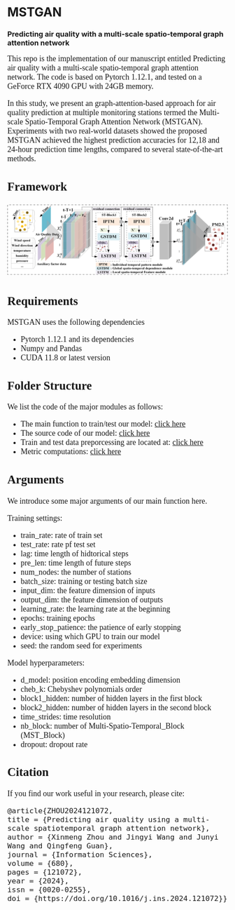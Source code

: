 
# MSTGAN 

### Predicting air quality with a multi-scale spatio-temporal graph attention network ###

<font face="Times new roman" size=4>
This repo is the implementation of our manuscript entitled Predicting air quality with a multi-scale spatio-temporal graph attention network. The code is based on Pytorch 1.12.1, and tested on a GeForce RTX 4090 GPU with 24GB memory.


In this study, we present an graph-attention-based approach for air quality prediction at multiple monitoring stations termed the Multi-scale Spatio-Temporal Graph Attention Network (MSTGAN). Experiments with two real-world datasets showed the proposed MSTGAN achieved the highest prediction accuracies for 12,18 and 24-hour prediction time lengths, compared to several state-of-the-art methods.

## Framework

![MSTGAN](./Fig/MSTGAN.png)


## Requirements
MSTGAN uses the following dependencies
 
- Pytorch 1.12.1 and its dependencies
- Numpy and Pandas
- CUDA 11.8 or latest version

## Folder Structure
We list the code of the major modules as follows:<br>
- The main function to train/test our model: [click here](./MSTGAN/code/main.py)<br>
- The source code of our model: [click here](./MSTGAN/code/model/MSTGAN.py)<br>
- Train and test data preporcessing are located at: [click here](./MSTGAN/code/utils/pro_data.py)<br>
- Metric computations: [click here](./MSTGAN/code/utils/All_Metrics.py)<br>

## Arguments
We introduce some major arguments of our main function here.

Training settings:
- train\_rate: rate of train set<br>
- test\_rate: rate pf test set<br>
- lag: time length of hidtorical steps<br>
- pre\_len: time length of future steps<br>
- num\_nodes: the number of stations<br>
- batch\_size: training or testing batch size<br>
- input\_dim: the feature dimension of inputs<br> 
- output\_dim: the feature dimension of outputs<br>
- learning\_rate: the learning rate at the beginning<br>
- epochs: training epochs<br>
- early\_stop_patience: the patience of early stopping<br>
- device: using which GPU to train our model<br>
- seed: the random seed for experiments<br>

Model hyperparameters:<br>
- d\_model: position encoding embedding dimension<br>
- cheb\_k: Chebyshev polynomials order<br>
- block1\_hidden: number of hidden layers in the first block<br>
- block2\_hidden: number of hidden layers in the second block<br>
- time\_strides: time resolution<br>
- nb\_block: number of Multi-Spatio-Temporal_Block (MST\_Block)<br>
- dropout: dropout rate<br>


## Citation
If you find our work useful in your research, please cite:

```
@article{ZHOU2024121072,
title = {Predicting air quality using a multi-scale spatiotemporal graph attention network},
author = {Xinmeng Zhou and Jingyi Wang and Junyi Wang and Qingfeng Guan},
journal = {Information Sciences},
volume = {680},
pages = {121072},
year = {2024},
issn = {0020-0255},
doi = {https://doi.org/10.1016/j.ins.2024.121072}}
```


